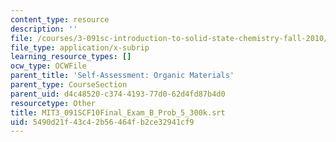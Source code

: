 ```yaml
---
content_type: resource
description: ''
file: /courses/3-091sc-introduction-to-solid-state-chemistry-fall-2010/5490d21f43c42b56464fb2ce32941cf9_MIT3_091SCF10Final_Exam_B_Prob_5_300k.srt
file_type: application/x-subrip
learning_resource_types: []
ocw_type: OCWFile
parent_title: 'Self-Assessment: Organic Materials'
parent_type: CourseSection
parent_uid: d4c48520-c374-4193-77d0-62d4fd87b4d0
resourcetype: Other
title: MIT3_091SCF10Final_Exam_B_Prob_5_300k.srt
uid: 5490d21f-43c4-2b56-464f-b2ce32941cf9
---
```

